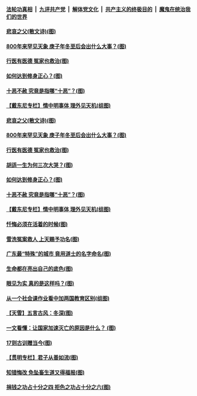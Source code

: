 

####  [法轮功真相](../../../../basic/blob/master/README.md?t=12071031) &nbsp;|&nbsp; [九评共产党](../../../../9ping.md/blob/master/README.md?t=12071031) &nbsp;|&nbsp; [解体党文化](../../../../jtdwh.md/blob/master/README.md?t=12071031)  &nbsp;|&nbsp; [共产主义的终极目的](../../../../gczydzjmd.md/blob/master/README.md?t=12071031) &nbsp;|&nbsp; [魔鬼在统治我们的世界](../../../../mgztzwmdsj.md/blob/master/README.md?t=12071031) 

#### [悲哀之父(散文诗)(图)](../pages/p7/954722.md?t=12071031) 

#### [800年来罕见天象 庚子年冬至后会出什么大事？(图)](../pages/p7/954821.md?t=12071031) 

#### [行医有医德 冤家也救治(图)](../pages/p7/954693.md?t=12071031) 

#### [如何达到修身正心？(图)](../pages/p7/954699.md?t=12071031) 

#### [十恶不赦 究竟是指哪“十恶”？(图)](../pages/p7/954661.md?t=12071031) 

#### [【戴东尼专栏】情中明事体 理外见天机(组图)](../pages/p7/949226.md?t=12071031) 

#### [悲哀之父(散文诗)(图)](../pages/p7/954722.md?t=12071031) 

#### [800年来罕见天象 庚子年冬至后会出什么大事？(图)](../pages/p7/954821.md?t=12071031) 

#### [行医有医德 冤家也救治(图)](../pages/p7/954693.md?t=12071031) 

#### [胡适一生为何三次大哭？(图)](../pages/p7/954700.md?t=12071031) 

#### [如何达到修身正心？(图)](../pages/p7/954699.md?t=12071031) 

#### [十恶不赦 究竟是指哪“十恶”？(图)](../pages/p7/954661.md?t=12071031) 

#### [【戴东尼专栏】情中明事体 理外见天机(组图)](../pages/p7/949226.md?t=12071031) 

#### [忏悔必须在活着的时候(图)](../pages/p7/954598.md?t=12071031) 

#### [雪洗冤案救人 上天赐予功名(图)](../pages/p7/954590.md?t=12071031) 

#### [广东最“特殊”的城市 竟用道士的名字命名(图)](../pages/p7/954578.md?t=12071031) 

#### [生命都在亮出自己的底色(图)](../pages/p7/954593.md?t=12071031) 


#### [眼见为实 真的是这样吗？(图)](../pages/p7/948090.md?t=12071031) 

#### [从一个社会课作业看中加两国教育区别(组图)](../pages/p7/951563.md?t=12071031) 

#### [【天雪】五言古风：冬深(图)](../pages/p7/954527.md?t=12071031) 

#### [一文看懂：让国家加速灭亡的原因是什么？ (图)](../pages/p7/954338.md?t=12071031) 

#### [17则古训赠当今(图)](../pages/p7/938210.md?t=12071031) 

#### [【贯明专栏】君子从善如流(图)](../pages/p7/951456.md?t=12071031) 

#### [知错悔改 免坠畜生道又得福报(图)](../pages/p7/954233.md?t=12071031) 

#### [捐钱之功占十分之四 拒色之功占十分之六(图)](../pages/p7/954235.md?t=12071031) 

